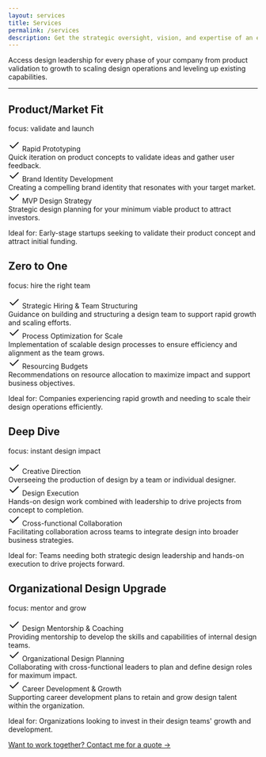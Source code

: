 ```yaml
---
layout: services
title: Services
permalink: /services
description: Get the strategic oversight, vision, and expertise of an experienced Chief Design Officer on your terms. As a Fractional CDO, I provide hands-on design leadership tailored to the unique needs of your organization, helping you drive impactful design strategies, establish a powerful brand presence, and scale your product or service experience.
---
```


<p class="fade-in-element">Access design leadership for every phase of your company from product validation to growth to scaling design operations and leveling up existing capabilities.</p>

<hr class="hr-separator fade-in-element">
<div class="services__container">
    <div class="services__package fade-in-element">
      <h2 class="services__title">Product/Market Fit</h2>
      <p class="services__description">focus: validate and launch</p>
      <div class="services__service-title"><svg xmlns="http://www.w3.org/2000/svg" width="24" height="24" viewBox="0 0 24 24" fill="none" stroke="currentColor" stroke-width="2" stroke-linecap="round" stroke-linejoin="round" class="lucide lucide-check"><path d="M20 6 9 17l-5-5"/></svg> Rapid Prototyping</div>
      <div class="services__service-description">Quick iteration on product concepts to validate ideas and gather user feedback.</div>
      <div class="services__service-title"><svg xmlns="http://www.w3.org/2000/svg" width="24" height="24" viewBox="0 0 24 24" fill="none" stroke="currentColor" stroke-width="2" stroke-linecap="round" stroke-linejoin="round" class="lucide lucide-check"><path d="M20 6 9 17l-5-5"/></svg> Brand Identity Development</div>
      <div class="services__service-description">Creating a compelling brand identity that resonates with your target market.</div>
      <div class="services__service-title"><svg xmlns="http://www.w3.org/2000/svg" width="24" height="24" viewBox="0 0 24 24" fill="none" stroke="currentColor" stroke-width="2" stroke-linecap="round" stroke-linejoin="round" class="lucide lucide-check"><path d="M20 6 9 17l-5-5"/></svg> MVP Design Strategy</div>
      <div class="services__service-description">Strategic design planning for your minimum viable product to attract investors.</div>
      <p class="services__ideal">Ideal for: Early-stage startups seeking to validate their product concept and attract initial funding.</p>
    </div>
    <div class="services__package fade-in-element">
      <h2 class="services__title">Zero to One</h2>
      <p class="services__description">focus: hire the right team</p>
      <div class="services__service-title"><svg xmlns="http://www.w3.org/2000/svg" width="24" height="24" viewBox="0 0 24 24" fill="none" stroke="currentColor" stroke-width="2" stroke-linecap="round" stroke-linejoin="round" class="lucide lucide-check"><path d="M20 6 9 17l-5-5"/></svg> Strategic Hiring & Team Structuring</div>
      <div class="services__service-description">Guidance on building and structuring a design team to support rapid growth and scaling efforts.</div>
      <div class="services__service-title"><svg xmlns="http://www.w3.org/2000/svg" width="24" height="24" viewBox="0 0 24 24" fill="none" stroke="currentColor" stroke-width="2" stroke-linecap="round" stroke-linejoin="round" class="lucide lucide-check"><path d="M20 6 9 17l-5-5"/></svg> Process Optimization for Scale</div>
      <div class="services__service-description">Implementation of scalable design processes to ensure efficiency and alignment as the team grows.</div>
      <div class="services__service-title"><svg xmlns="http://www.w3.org/2000/svg" width="24" height="24" viewBox="0 0 24 24" fill="none" stroke="currentColor" stroke-width="2" stroke-linecap="round" stroke-linejoin="round" class="lucide lucide-check"><path d="M20 6 9 17l-5-5"/></svg> Resourcing Budgets</div>
      <div class="services__service-description">Recommendations on resource allocation to maximize impact and support business objectives.</div>
      <p class="services__ideal">Ideal for: Companies experiencing rapid growth and needing to scale their design operations efficiently.</p>
    </div>
    <div class="services__package fade-in-element">
      <h2 class="services__title">Deep Dive</h2>
      <p class="services__description">focus: instant design impact</p>
      <div class="services__service-title"><svg xmlns="http://www.w3.org/2000/svg" width="24" height="24" viewBox="0 0 24 24" fill="none" stroke="currentColor" stroke-width="2" stroke-linecap="round" stroke-linejoin="round" class="lucide lucide-check"><path d="M20 6 9 17l-5-5"/></svg> Creative Direction</div>
      <div class="services__service-description">Overseeing the production of design by a team or individual designer.</div>
      <div class="services__service-title"><svg xmlns="http://www.w3.org/2000/svg" width="24" height="24" viewBox="0 0 24 24" fill="none" stroke="currentColor" stroke-width="2" stroke-linecap="round" stroke-linejoin="round" class="lucide lucide-check"><path d="M20 6 9 17l-5-5"/></svg> Design Execution</div>
      <div class="services__service-description">Hands-on design work combined with leadership to drive projects from concept to completion.</div>
      <div class="services__service-title"><svg xmlns="http://www.w3.org/2000/svg" width="24" height="24" viewBox="0 0 24 24" fill="none" stroke="currentColor" stroke-width="2" stroke-linecap="round" stroke-linejoin="round" class="lucide lucide-check"><path d="M20 6 9 17l-5-5"/></svg> Cross-functional Collaboration</div>
      <div class="services__service-description">Facilitating collaboration across teams to integrate design into broader business strategies.</div>
      <p class="services__ideal">Ideal for: Teams needing both strategic design leadership and hands-on execution to drive projects forward.</p>
    </div>
    <div class="services__package fade-in-element">
      <h2 class="services__title">Organizational Design Upgrade</h2>
      <p class="services__description">focus: mentor and grow</p>
      <div class="services__service-title"><svg xmlns="http://www.w3.org/2000/svg" width="24" height="24" viewBox="0 0 24 24" fill="none" stroke="currentColor" stroke-width="2" stroke-linecap="round" stroke-linejoin="round" class="lucide lucide-check"><path d="M20 6 9 17l-5-5"/></svg> Design Mentorship & Coaching</div>
      <div class="services__service-description">Providing mentorship to develop the skills and capabilities of internal design teams.</div>
      <div class="services__service-title"><svg xmlns="http://www.w3.org/2000/svg" width="24" height="24" viewBox="0 0 24 24" fill="none" stroke="currentColor" stroke-width="2" stroke-linecap="round" stroke-linejoin="round" class="lucide lucide-check"><path d="M20 6 9 17l-5-5"/></svg> Organizational Design Planning</div>
      <div class="services__service-description">Collaborating with cross-functional leaders to plan and define design roles for maximum impact.</div>
      <div class="services__service-title"><svg xmlns="http://www.w3.org/2000/svg" width="24" height="24" viewBox="0 0 24 24" fill="none" stroke="currentColor" stroke-width="2" stroke-linecap="round" stroke-linejoin="round" class="lucide lucide-check"><path d="M20 6 9 17l-5-5"/></svg> Career Development & Growth</div>
      <div class="services__service-description">Supporting career development plans to retain and grow design talent within the organization.</div>
      <p class="services__ideal">Ideal for: Organizations looking to invest in their design teams' growth and development.</p>
    </div>
</div>
<div>
  <a href="/contact" class="mt-4 block sm:flex text-sm md:text-lg rounded-2xl fade-in-element text-gray-700 dark:text-gray-100 bg-white/50 dark:bg-transparent dark:border dark:border-gray-900 p-6 md:px-10 sm:justify-between sm:items-center no-underline transform transition-all md:hover:px-8 md:hover:bg-white dark:md:hover:bg-primary-500 md:hover:shadow-md">
    <span>Want to work together?</span>
    <span class="underline underline-offset-4 decoration-primary-500">Contact me for a quote &rarr;</span>
  </a>
</div>
